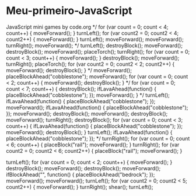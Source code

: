# Meu-primeiro-JavaScript
JavaScript mini games by code.org
*/
for (var count = 0; count < 4; count++) {
  moveForward();
}
turnLeft();
for (var count2 = 0; count2 < 4; count2++) {
  moveForward();
}
turnLeft();
moveForward();
moveForward();
turnRight();
moveForward();
*/
turnLeft();
destroyBlock();
moveForward();
destroyBlock();
moveForward();
placeTorch();
turnRight();
for (var count = 0; count < 3; count++) {
  moveForward();
}
destroyBlock();
moveForward();
turnRight();
placeTorch();
for (var count2 = 0; count2 < 2; count2++) {
  moveForward();
  destroyBlock();
}
*/
moveForward();
placeBlockAhead("cobblestone");
moveForward();
for (var count = 0; count < 2; count++) {
  moveForward();
  destroyBlock();
}
*/
for (var count = 0; count < 7; count++) {
  destroyBlock();
  ifLavaAhead(function() {
    placeBlockAhead("cobblestone");
  });
  moveForward();
}
*/
turnLeft();
ifLavaAhead(function() {
  placeBlockAhead("cobblestone");
});
moveForward();
ifLavaAhead(function() {
  placeBlockAhead("cobblestone");
});
moveForward();
destroyBlock();
moveForward();
destroyBlock();
moveForward();
turnRight();
destroyBlock();
for (var count = 0; count < 3; count++) {
  ifLavaAhead(function() {
    placeBlockAhead("cobblestone");
  });
  moveForward();
  destroyBlock();
}
turnLeft();
ifLavaAhead(function() {
  placeBlockAhead("cobblestone");
});
*/
turnRight();
for (var count = 0; count < 6; count++) {
  placeBlock("rail");
  moveForward();
}
turnRight();
for (var count2 = 0; count2 < 6; count2++) {
  placeBlock("rail");
  moveForward();
}

turnLeft();
for (var count = 0; count < 2; count++) {
  moveForward();
}
destroyBlock();
moveForward();
destroyBlock();
moveForward();
ifBlockAhead("", function() {
  placeBlockAhead("bedrock");
});
moveForward();
moveForward();
turnLeft();
for (var count2 = 0; count2 < 5; count2++) {
  moveForward();
}
turnRight();
shear();
turnLeft();
